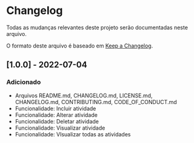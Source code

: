 # Changelog

Todas as mudanças relevantes deste projeto serão documentadas neste arquivo.

O formato deste arquivo é baseado em [Keep a Changelog](http://keepachangelog.com/en/1.0.0/).


## [1.0.0] - 2022-07-04
### Adicionado
- Arquivos README.md, CHANGELOG.md, LICENSE.md, CHANGELOG.md, CONTRIBUTING.md, CODE_OF_CONDUCT.md
- Funcionalidade: Incluir atividade
- Funcionalidade: Alterar atividade
- Funcionalidade: Deletar atividade
- Funcionalidade: Visualizar atividade
- Funcionalidade: VIsualizar todas as atividades